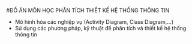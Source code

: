 #ĐỒ ÁN MÔN HỌC PHÂN TÍCH THIẾT KẾ HỆ THỐNG THÔNG TIN
- Mô hình hóa các nghiệp vụ (Activity Diagram, Class Diagram,...)
- Sử dụng các phương pháp, kỹ thuật để phân tích và thiết kế hệ thống thông tin
